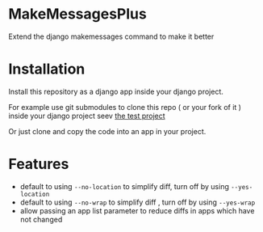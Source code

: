 # MakeMessagesPlus

Extend the django makemessages command to make it better

# Installation

Install this repository as a django app inside your django project.

For example use git submodules to clone this repo ( or your fork of it ) inside your django project
seev [the test project](https://github.com/PeteCoward/MakeMessagesPlusTestProject)

Or just clone and copy the code into an app in your project.

# Features

- default to using `--no-location` to simplify diff, turn off by using `--yes-location`
- default to using `--no-wrap` to simplify diff , turn off by using `--yes-wrap`
- allow passing an app list parameter to reduce diffs in apps which have not changed
